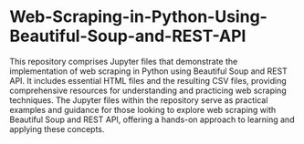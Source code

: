 # Web-Scraping-in-Python-Using-Beautiful-Soup-and-REST-API
This repository comprises Jupyter files that demonstrate the implementation of web scraping in Python using Beautiful Soup and REST API. It includes essential HTML files and the resulting CSV files, providing comprehensive resources for understanding and practicing web scraping techniques. The Jupyter files within the repository serve as practical examples and guidance for those looking to explore web scraping with Beautiful Soup and REST API, offering a hands-on approach to learning and applying these concepts.
